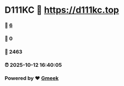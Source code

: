 # D111KC :link: https://d111kc.top 
### :page_facing_up: [6](https://d111kc.top/tag.html) 
### :speech_balloon: 0 
### :hibiscus: 2463 
### :alarm_clock: 2025-10-12 16:40:05 
### Powered by :heart: [Gmeek](https://github.com/Meekdai/Gmeek)
